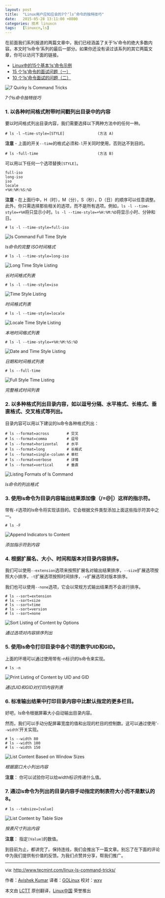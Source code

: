 ```yaml
---
layout: post
title:	"Linux用户应知应会的7个‘ls’命令的独特技巧"
date:	2015-05-28 13:11:00 +0800 
categories:	技术 linuxcn 
tags:	[linuxcn,ls]
---
```



在前面我们系列报道的两篇文章中，我们已经涵盖了关于‘ls’命令的绝大多数内容。本文时‘ls命令’系列的最后一部分。如果你还没有读过该系列的其它两篇文章，你可以访问下面的链接。


* [Linux中的15个基本‘ls’命令示例](/article-5109-1.html)
* [15 个‘ls’命令的面试问题（一）](/article-5349-1.html)
* [10 个‘ls’命令面试的问题（二）](/article-5350-1.html)


![7 Quirky ls Command Tricks](/Asserts/Images/album/201505/28/101357drzsfh7zshclgfzg.jpg)


*7个ls命令独特技巧*


### 1. 以各种时间格式附带时间戳列出目录中的内容


要以时间格式列出目录内容，我们需要选择以下两种方法中的任何一种。



```
# ls -l –time-style=[STYLE]               (方法 A)

```

**注意** - 上面的开关`--time`的格式必须和`-l`开关同时使用，否则达不到目的。



```
# ls -full-time                           (方法 B)

```

可以用以下任何一个选项替换`[STYLE]`。



```
full-iso
long-iso
iso
locale
+%H:%M:%S:%D

```

**注意** - 在上面行中，H（时），M（分），S（秒），D（日）的顺序可以任意调整。此外，你只需选择那些相关的选项，而不是所有选项。例如，`ls -l --time-style=+%H`将只显示小时。`ls -l --time-style=+%H:%M:%D`将显示小时、分钟和日。



```
# ls -l --time-style=full-iso

```

![ls Command Full Time Style](/Asserts/Images/album/201505/28/101358aayud5mlbajmydjw.gif)


*ls命令的完整 ISO时间格式*



```
# ls -l --time-style=long-iso

```

![Long Time Style Listing](/Asserts/Images/album/201505/28/101358xlaal14av4itrna1.gif)


*长时间格式列表*



```
# ls -l --time-style=iso

```

![Time Style Listing](/Asserts/Images/album/201505/28/101359q46p144go2rlj262.gif)


*时间格式列表*



```
# ls -l --time-style=locale

```

![Locale Time Style Listing](/Asserts/Images/album/201505/28/101359nlljiogdh9bo9hws.gif)


*本地时间格式列表*



```
# ls -l --time-style=+%H:%M:%S:%D

```

![Date and Time Style Listing](/Asserts/Images/album/201505/28/101400e66e447ei5z6s6z4.gif)


*日期和时间格式列表*



```
# ls --full-time

```

![Full Style Time Listing](/Asserts/Images/album/201505/28/101400slysqkilodqee5k6.gif)


*完整格式时间列表*


### 2. 以多种格式列出目录内容，如以逗号分隔、水平格式、长格式、垂直格式、交叉格式等列出。


目录内容可以用以下建议的ls命令各种格式列出：



```
# ls --format=across        # 交叉
# ls --format=comma         # 逗号
# ls --format=horizontal    # 水平
# ls --format=long          # 长格式
# ls --format=single-column # 单栏
# ls --format=verbose       # 详情
# ls --format=vertical      # 垂直

```

![Listing Formats of ls Command](/Asserts/Images/album/201505/28/101401ivbcvu6ucbc8vcbv.gif)


*ls命令的列出格式*


### 3. 使用ls命令为目录内容输出结果添加像（/=@|）这样的指示符。


带有`-F`选项的ls命令将实现该目的。它会根据文件类型添加上面这些指示符其中之一。



```
# ls -F

```

![Append Indicators to Content](/Asserts/Images/album/201505/28/101401in2sby2gnzja27qz.gif)


*添加指示符到内容*


### 4. 根据扩展名、大小、时间和版本对目录内容排序。


我们可以使用`--extension`选项来按照扩展名对输出结果排序，`--size`扩展选项按照大小排序，`-t`扩展选项按照时间排序，`-v`扩展选项对版本排序。


我们也可以使用`--none`选项，它会以常规方式输出结果而不会进行排序。



```
# ls --sort=extension
# ls --sort=size
# ls --sort=time
# ls --sort=version
# ls --sort=none

```

![Sort Listing of Content by Options](/Asserts/Images/album/201505/28/101401rjjbyycfj8wy83jw.gif)


*通过选项对内容排序列出*


### 5. 使用ls命令打印目录中各个项的数字UID和GID。


上面的环境可以通过使用带有-n标识的ls命令来实现。



```
# ls -n

```

![Print Listing of Content by UID and GID](/Asserts/Images/album/201505/28/101402z2gi2wp319yh2060.gif)


*通过UID和GID对打印内容列表*


### 6. 标准输出结果中打印目录内容中比默认指定的更多栏目。


好吧，ls命令根据屏幕大小自动输出目录内容。


然而，我们可以手动分配屏幕宽度的值和出现的栏目的控制数。这可以通过使用‘`--width`’开关实现。



```
# ls --width 80
# ls --width 100
# ls --width 150

```

![List Content Based on Window Sizes](/Asserts/Images/album/201505/28/101402fcef00a0xwfhx044.gif)


*根据窗口大小列出内容*


**注意**： 你可以试验你可以给width标识传递什么值。


### 7. 通过ls命令为列出的目录内容手动指定的制表符大小而不是默认的8。



```
# ls --tabsize=[value]

```

![List Content by Table Size](/Asserts/Images/album/201505/28/101404dp77zmiq4pb84jpu.gif)


*按表尺寸列出内容*


**注意**： 指定`[Value]`的数值。


到目前为止，都讲完了。保持连线，我们会推出下一篇文章。别忘了在下面的评论中为我们提供有价值的反馈。为我们点赞并分享，帮我们推广。




---


via: <http://www.tecmint.com/linux-ls-command-tricks/>


作者：[Avishek Kumar](http://www.tecmint.com/author/avishek/) 译者：[GOLinux](https://github.com/GOLinux) 校对：[wxy](https://github.com/wxy)


本文由 [LCTT](https://github.com/LCTT/TranslateProject) 原创翻译，[Linux中国](http://linux.cn/) 荣誉推出
